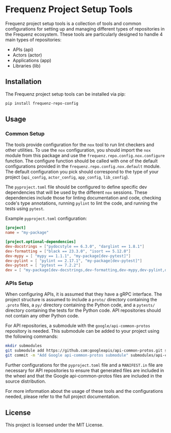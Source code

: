 # Frequenz Project Setup Tools

Frequenz project setup tools is a collection of tools and common configurations for setting up and managing different types of repositories in the Frequenz ecosystem. These tools are particularly designed to handle 4 main types of repositories:

- APIs (api)
- Actors (actor)
- Applications (app)
- Libraries (lib)

## Installation

The Frequenz project setup tools can be installed via pip:

~~~bash
pip install frequenz-repo-config
~~~

## Usage

### Common Setup

The tools provide configuration for the `nox` tool to run lint checkers and other utilities. To use the `nox` configuration, you should import the `nox` module from this package and use the `frequenz.repo.config.nox.configure` function. The configure function should be called with one of the default configurations provided in the `frequenz.repo.config.nox.default` module. The default configuration you pick should correspond to the type of your project (`api_config`, `actor_config`, `app_config`, `lib_config`).

The `pyproject.toml` file should be configured to define specific dev dependencies that will be used by the different `nox` sessions. These dependencies include those for linting documentation and code, checking code's type annotations, running `pylint` to lint the code, and running the tests using `pytest`.

Example `pyproject.toml` configuration:

~~~toml
[project]
name = "my-package"

[project.optional-dependencies]
dev-docstrings = ["pydocstyle == 6.3.0", "darglint == 1.8.1"]
dev-formatting = ["black == 23.3.0", "isort == 5.12.0"]
dev-mypy = [ "mypy == 1.1.1", "my-package[dev-pytest]"]
dev-pylint = [ "pylint == 2.17.1", "my-package[dev-pytest]"]
dev-pytest = [ "pytest == 7.2.2"]
dev = [ "my-package[dev-docstrings,dev-formatting,dev-mypy,dev-pylint,dev-pytest]"]
~~~

### APIs Setup

When configuring APIs, it is assumed that they have a gRPC interface. The project structure is assumed to include a `proto/` directory containing the `.proto` files, a `py/` directory containing the Python code, and a `pytests/` directory containing the tests for the Python code. API repositories should not contain any other Python code.

For API repositories, a submodule with the `google/api-common-protos` repository is needed. This submodule can be added to your project using the following commands:

~~~bash
mkdir submodules
git submodule add https://github.com:googleapis/api-common-protos.git submodules/api-common-protos
git commit -m "Add Google api-common-protos submodule" submodules/api-common-protos
~~~

Further configurations for the `pyproject.toml` file and a `MANIFEST.in` file are necessary for API repositories to ensure that generated files are included in the wheel and that the Google api-common-protos files are included in the source distribution.

For more information about the usage of these tools and the configurations needed, please refer to the full project documentation.

## License

This project is licensed under the MIT License.
